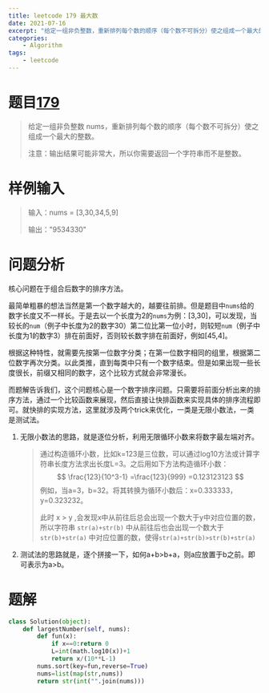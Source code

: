 ```yaml
---
title: leetcode 179 最大数
date: 2021-07-16
excerpt: "给定一组非负整数，重新排列每个数的顺序（每个数不可拆分）使之组成一个最大的整数..."
categories: 
    - Algorithm
tags:
    - leetcode
---
```




# 题目[179](https://leetcode-cn.com/problems/largest-number/)

> 给定一组非负整数 nums，重新排列每个数的顺序（每个数不可拆分）使之组成一个最大的整数。
>
> 注意：输出结果可能非常大，所以你需要返回一个字符串而不是整数。

# 样例输入

> 输入：nums = [3,30,34,5,9]
>
> 输出："9534330"

# 问题分析

核心问题在于组合后数字的排序方法。

最简单粗暴的想法当然是第一个数字越大的，越要往前排。但是题目中`nums`给的数字长度又不一样长。于是去以一个长度为2的`nums`为例：[3,30]，可以发现，当较长的`num`（例子中长度为2的数字30）第二位比第一位小时，则较短`num`（例子中长度为1的数字3）排在前面好，否则较长数字排在前面好，例如[45,4]。

根据这种特性，就需要先按第一位数字分类；在第一位数字相同的组里，根据第二位数字再次分类。以此类推，直到每类中只有一个数字结束。但是如果出现一些长度很长，前缀又相同的数字，这个比较方式就会非常漫长。

而题解告诉我们，这个问题核心是一个数字排序问题。只需要将前面分析出来的排序方法，通过一个比较函数来展现，然后直接让快排函数来实现具体的排序流程即可。就快排的实现方法，这里就涉及两个trick来优化，一类是无限小数法，一类是测试法。

1. 无限小数法的思路，就是逐位分析，利用无限循环小数来将数字最左端对齐。

	> 通过构造循环小数，比如k=123是三位数，可以通过log10方法或计算字符串长度方法求出长度L=3。之后用如下方法构造循环小数：
	> $$
	> \frac{123}{10^3-1} 	
	>  =\frac{123}{999} 
	>  =0.123123123
	> $$
	> 例如，当a=3，b=32。将其转换为循环小数后：x=0.333333，y=0.323232。
	>
	> 此时 x > y ,会发现x中从前往后总会出现一个数大于y中对应位置的数，所以字符串 `str(a)+str(b)` 中从前往后也会出现一个数大于`str(b)+str(a)` 中对应位置的数，使得`str(a)+str(b)>str(b)+str(a)`

2. 测试法的思路就是，逐个拼接一下，如何a+b>b+a，则a应放置于b之前。即可表示为a>b。

# 题解

```python
class Solution(object):
    def largestNumber(self, nums):
        def fun(x):
            if x==0:return 0
            L=int(math.log10(x))+1
            return x/(10**L-1)
        nums.sort(key=fun,reverse=True)
        nums=list(map(str,nums))
        return str(int("".join(nums)))
```

